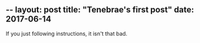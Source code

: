 --
layout: post
title: "Tenebrae's first post"
date: 2017-06-14
---

If you just following instructions, it isn't that bad.
